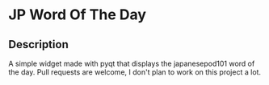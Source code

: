 # JP Word Of The Day

## Description

A simple widget made with pyqt that displays the japanesepod101 word of the day.
Pull requests are welcome, I don't plan to work on this project a lot.

